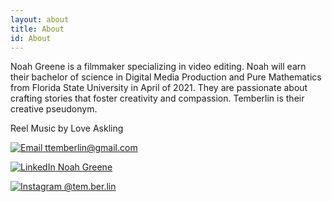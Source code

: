 ```yaml
---
layout: about
title: About
id: About
---
```



Noah Greene is a filmmaker specializing in video editing. Noah will earn their bachelor of science
in Digital Media Production and Pure Mathematics from Florida
State University in April of 2021. They are passionate about crafting stories that 
foster creativity and compassion. Temberlin is their creative pseudonym.

Reel Music by Love Askling

[![Email](../assets/email.png) ttemberlin@gmail.com](mailto:ttemberlin@gmail.com)

[![LinkedIn](../assets/linkedin.jpg) Noah Greene](https://www.linkedin.com/in/noah-greene-760091196/)

[![Instagram](../assets/instagram.png) @tem.ber.lin](https://instagram.com/tem.ber.lin?igshid=byqa48kh1rxv)
